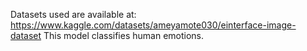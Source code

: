 Datasets used are available at: https://www.kaggle.com/datasets/ameyamote030/einterface-image-dataset
This model classifies human emotions.
